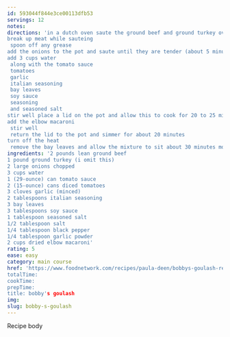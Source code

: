 ```yaml
---
id: 593044f844e3ce00113dfb53
servings: 12
notes:
directions: 'in a dutch oven saute the ground beef and ground turkey over medium-high heat (or until no pink remains)
break up meat while sauteing
 spoon off any grease
add the onions to the pot and saute until they are tender (about 5 minutes)
add 3 cups water
 along with the tomato sauce
 tomatoes
 garlic
 italian seasoning
 bay leaves
 soy sauce
 seasoning
 and seasoned salt
stir well place a lid on the pot and allow this to cook for 20 to 25 minutes
add the elbow macaroni
 stir well
 return the lid to the pot and simmer for about 20 minutes
turn off the heat
 remove the bay leaves and allow the mixture to sit about 30 minutes more before serving'
ingredients: '2 pounds lean ground beef
1 pound ground turkey (i omit this)
2 large onions chopped
3 cups water
1 (29-ounce) can tomato sauce
2 (15-ounce) cans diced tomatoes
3 cloves garlic (minced)
2 tablespoons italian seasoning
3 bay leaves
3 tablespoons soy sauce
1 tablespoon seasoned salt
1/2 tablespoon salt
1/4 tablespoon black pepper
1/4 tablespoon garlic powder
2 cups dried elbow macaroni'
rating: 5
ease: easy
category: main course
href: 'https://www.foodnetwork.com/recipes/paula-deen/bobbys-goulash-recipe2.html
totalTime:
cookTime:
prepTime:
title: bobby's goulash
img:
slug: bobby-s-goulash
---
```

Recipe body